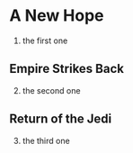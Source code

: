 # A New Hope
1. the first one
## Empire Strikes Back
2. the second one
## Return of the Jedi
3. the third one
